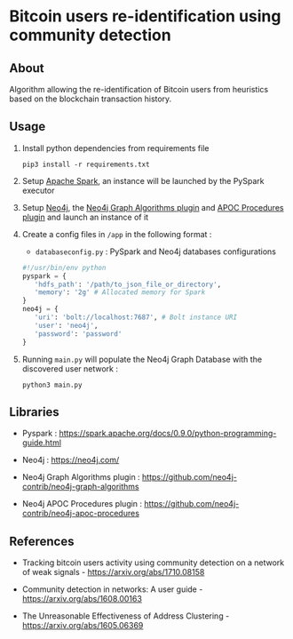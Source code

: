 # Bitcoin users re-identification using community detection

## About

Algorithm allowing the re-identification of Bitcoin users from heuristics based on the blockchain transaction history.

## Usage

1. Install python dependencies from requirements file

    ```shell
    pip3 install -r requirements.txt
    ```

2. Setup [Apache Spark](https://spark.apache.org/downloads.html), an instance will be launched by the PySpark executor

3. Setup [Neo4j](https://neo4j.com/docs/operations-manual/current/installation/), the 
[Neo4j Graph Algorithms plugin](https://github.com/neo4j-contrib/neo4j-graph-algorithms) and 
[APOC Procedures plugin](https://github.com/neo4j-contrib/neo4j-apoc-procedures) and 
launch an instance of it

4. Create a config files in `/app` in the following format :

     - `databaseconfig.py` : PySpark and Neo4j databases configurations
     ```python
    #!/usr/bin/env python
    pyspark = {
        'hdfs_path': '/path/to_json_file_or_directory',
        'memory': '2g' # Allocated memory for Spark
    }
    neo4j = {
        'uri': 'bolt://localhost:7687', # Bolt instance URI
        'user': 'neo4j',
        'password': 'password'
    }
    ```

5. Running `main.py` will populate the Neo4j Graph Database with the discovered user
network :

    ```shell
    python3 main.py
    ```


## Libraries

* Pyspark : https://spark.apache.org/docs/0.9.0/python-programming-guide.html

* Neo4j : https://neo4j.com/

* Neo4j Graph Algorithms plugin : https://github.com/neo4j-contrib/neo4j-graph-algorithms

* Neo4j APOC Procedures plugin : https://github.com/neo4j-contrib/neo4j-apoc-procedures


## References

* Tracking bitcoin users activity using community
detection on a network of weak signals - https://arxiv.org/abs/1710.08158

* Community detection in networks: A user guide - https://arxiv.org/abs/1608.00163

* The Unreasonable Effectiveness of Address Clustering - https://arxiv.org/abs/1605.06369
